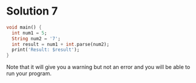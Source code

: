 # Solution 7

```dart
void main() {
  int num1 = 5;
  String num2 = '7';
  int result = num1 + int.parse(num2);
  print('Result: $result');
}
```

Note that it will give you a warning but not an error and you will be able to run your program.
